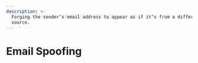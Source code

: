 ```yaml
---
description: >-
  Forging the sender’s email address to appear as if it’s from a different
  source.
---
```


# Email Spoofing


